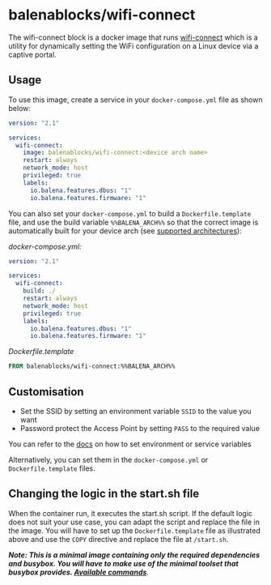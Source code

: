 # balenablocks/wifi-connect

The wifi-connect block is a docker image that runs [wifi-connect](https://github.com/balena-io/wifi-connect) which is a utility for dynamically setting the WiFi configuration on a Linux device via a captive portal.

## Usage

To use this image, create a service in your `docker-compose.yml` file as shown below:

```yml
version: "2.1"

services:
  wifi-connect:
    image: balenablocks/wifi-connect:<device arch name>
    restart: always
    network_mode: host
    privileged: true
    labels:
      io.balena.features.dbus: "1"
      io.balena.features.firmware: "1"
```

You can also set your `docker-compose.yml` to build a `Dockerfile.template` file, and use the build variable `%%BALENA_ARCH%%` so that the correct image is automatically built for your device arch (see [supported architectures](#Supported-architectures)):

_docker-compose.yml:_

```yaml
version: "2.1"

services:
  wifi-connect:
    build: ./
    restart: always
    network_mode: host
    privileged: true
    labels:
      io.balena.features.dbus: "1"
      io.balena.features.firmware: "1"
```

_Dockerfile.template_

```dockerfile
FROM balenablocks/wifi-connect:%%BALENA_ARCH%%
```

## Customisation

- Set the SSID by setting an environment variable `SSID` to the value you want
- Password protect the Access Point by setting `PASS` to the required value

You can refer to the [docs](https://www.balena.io/docs/learn/manage/serv-vars/#environment-and-service-variables) on how to set environment or service variables

Alternatively, you can set them in the `docker-compose.yml` or `Dockerfile.template` files.

## Changing the logic in the start.sh file

When the container run, it executes the start.sh script. If the default logic does not suit your use case, you can adapt the script and replace the file in the image. You will have to set up the `Dockerfile.template` file as illustrated above and use the `COPY` directive and replace the file at `/start.sh`.

_**Note: This is a minimal image containing only the required dependencies and busybox. You will have to make use of the minimal toolset that busybox provides. [Available commands](https://manpages.debian.org/stretch/busybox/busybox.1.en.html#COMMANDS)**_.
